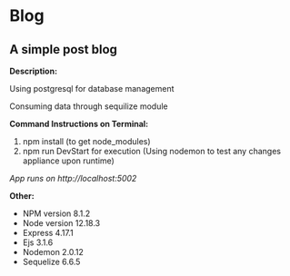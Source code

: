 # Blog
  ## A simple post blog
  
   **Description:**
   
  Using  postgresql  for database management
  
  Consuming data through sequilize module
  
  
  **Command Instructions on Terminal:**
   
   1. npm install (to get node_modules)
   2. npm run DevStart for execution (Using nodemon to test any changes appliance upon runtime)

*App runs on http://localhost:5002*


**Other:** 
   * NPM version 8.1.2 
   * Node version 12.18.3
   * Express 4.17.1
   * Ejs 3.1.6
   * Nodemon 2.0.12
   * Sequelize 6.6.5
